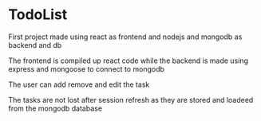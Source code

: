 # TodoList
First project made using react as frontend and nodejs and mongodb as backend and db 

The frontend is compiled up react code while the backend is made using express and mongoose to connect to mongodb

The user can add remove and edit the task

The tasks are not lost after session refresh as they are stored and loadeed from the mongodb database
